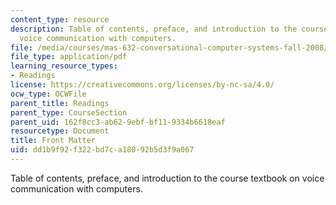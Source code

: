 ```yaml
---
content_type: resource
description: Table of contents, preface, and introduction to the course textbook on
  voice communication with computers.
file: /media/courses/mas-632-conversational-computer-systems-fall-2008/dd1b9f92f322bd7ca18092b5d3f9a067_shmant_txt_intro.pdf
file_type: application/pdf
learning_resource_types:
- Readings
license: https://creativecommons.org/licenses/by-nc-sa/4.0/
ocw_type: OCWFile
parent_title: Readings
parent_type: CourseSection
parent_uid: 162f8cc3-ab62-9ebf-bf11-9334b6618eaf
resourcetype: Document
title: Front Matter
uid: dd1b9f92-f322-bd7c-a180-92b5d3f9a067
---
```

Table of contents, preface, and introduction to the course textbook on voice communication with computers.